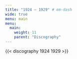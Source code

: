 ```yaml
---
title: "1924 — 1929" # em-dash
wide: true
menu: main
menu:
  main:
    weight: 11
    parent: "Discography"
---
```


{{< discography 1924 1929 >}}
